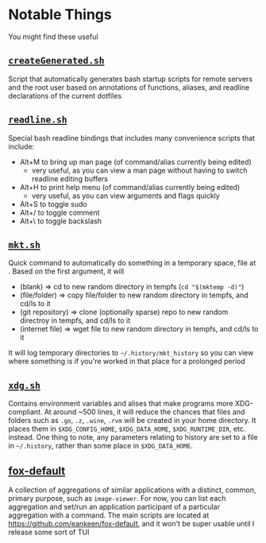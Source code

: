 # Notable Things

You might find these useful

## [`createGenerated.sh`](../user/config/bash/scripts/createGenerated.sh)

Script that automatically generates bash startup scripts
for remote servers and the root user based on annotations of functions, aliases, and readline declarations
of the current dotfiles

## [`readline.sh`](../user/config/bash/modules/readline.sh)

Special bash readline bindings that includes many convenience scripts that include:

- Alt+M to bring up man page (of command/alias currently being edited)
  - very useful, as you can view a man page without having to switch readline editing buffers
- Alt+H to print help menu (of command/alias currently being edited)
  - very useful, as you can view arguments and flags quickly
- Alt+S to toggle sudo
- Alt+/ to toggle comment
- Alt+\ to toggle backslash

## [`mkt.sh`](../user/config/profile/fns/mkt.sh)

Quick command to automatically do something in a temporary space, file at . Based on the first argument, it will

- (blank) => cd to new random directory in tempfs (`cd "$(mktemp -d)"`)
- (file/folder) => copy file/folder to new random directory in tempfs, and cd/ls to it
- (git repository) => clone (optionally sparse) repo to new random directroy in tempfs, and cd/ls to it
- (internet file) => wget file to new random directory in tempfs, and cd/ls to it

It will log temporary directories to `~/.history/mkt_history` so you can view where something is if you're worked in that
place for a prolonged period

## [`xdg.sh`](../user/config/profile/xdg.sh)

Contains environment variables and alises that make programs more XDG-compliant. At around ~500 lines, it will reduce the chances that files and folders such as `.go`, `.z`, `.wine`, `.rvm` will be created in your home directory. It places them in `$XDG_CONFIG_HOME`, `$XDG_DATA_HOME`, `$XDG_RUNTIME_DIR`, etc. instead. One thing to note, any parameters relating to history are set to a file in `~/.history`, rather than some place in `$XDG_DATA_HOME`.

## [fox-default](../user/config/fox-default)

A collection of aggregations of similar applications with a distinct, common, primary purpose, such as `image-viewer`. For now, you can list each aggregation and set/run an application participant of a particular aggregation with a command. The main scripts are located at https://github.com/eankeen/fox-default, and it won't be super usable until I release some sort of TUI
